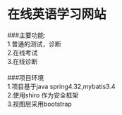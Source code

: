 # 在线英语学习网站<br>
###主要功能:<br>
1.普通的测试，诊断<br>
2.在线考试<br>
3.在线诊断<br>
<br>
###项目环境<br>
1.项目基于java spring4.32,mybatis3.4<br>
2.使用shiro 作为安全框架<br>
3.视图层采用bootstrap<br>
<br>
